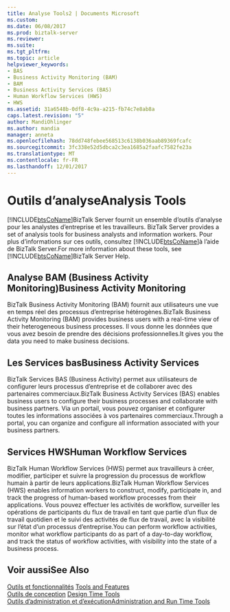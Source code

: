 ```yaml
---
title: Analyse Tools2 | Documents Microsoft
ms.custom: 
ms.date: 06/08/2017
ms.prod: biztalk-server
ms.reviewer: 
ms.suite: 
ms.tgt_pltfrm: 
ms.topic: article
helpviewer_keywords:
- BAS
- Business Activity Monitoring (BAM)
- BAM
- Business Activity Services (BAS)
- Human Workflow Services (HWS)
- HWS
ms.assetid: 31a6548b-0df8-4c9a-a215-fb74c7e8ab8a
caps.latest.revision: "5"
author: MandiOhlinger
ms.author: mandia
manager: anneta
ms.openlocfilehash: 78dd748febee568513c6138b036aab89369fcafc
ms.sourcegitcommit: 3fc338e52d5dbca2c3ea1685a2faafc7582fe23a
ms.translationtype: MT
ms.contentlocale: fr-FR
ms.lasthandoff: 12/01/2017
---
```

# <a name="analysis-tools"></a><span data-ttu-id="dfc03-102">Outils d’analyse</span><span class="sxs-lookup"><span data-stu-id="dfc03-102">Analysis Tools</span></span>
[!INCLUDE[btsCoName](../../includes/btsconame-md.md)]<span data-ttu-id="dfc03-103">BizTalk Server fournit un ensemble d’outils d’analyse pour les analystes d’entreprise et les travailleurs.</span><span class="sxs-lookup"><span data-stu-id="dfc03-103"> BizTalk Server provides a set of analysis tools for business analysts and information workers.</span></span> <span data-ttu-id="dfc03-104">Pour plus d’informations sur ces outils, consultez [!INCLUDE[btsCoName](../../includes/btsconame-md.md)]à l’aide de BizTalk Server.</span><span class="sxs-lookup"><span data-stu-id="dfc03-104">For more information about these tools, see [!INCLUDE[btsCoName](../../includes/btsconame-md.md)]BizTalk Server Help.</span></span>  
  
## <a name="business-activity-monitoring"></a><span data-ttu-id="dfc03-105">Analyse BAM (Business Activity Monitoring)</span><span class="sxs-lookup"><span data-stu-id="dfc03-105">Business Activity Monitoring</span></span>  
 <span data-ttu-id="dfc03-106">BizTalk Business Activity Monitoring (BAM) fournit aux utilisateurs une vue en temps réel des processus d’entreprise hétérogènes.</span><span class="sxs-lookup"><span data-stu-id="dfc03-106">BizTalk Business Activity Monitoring (BAM) provides business users with a real-time view of their heterogeneous business processes.</span></span> <span data-ttu-id="dfc03-107">Il vous donne les données que vous avez besoin de prendre des décisions professionnelles.</span><span class="sxs-lookup"><span data-stu-id="dfc03-107">It gives you the data you need to make business decisions.</span></span>  
  
## <a name="business-activity-services"></a><span data-ttu-id="dfc03-108">Les Services bas</span><span class="sxs-lookup"><span data-stu-id="dfc03-108">Business Activity Services</span></span>  
 <span data-ttu-id="dfc03-109">BizTalk Services BAS (Business Activity) permet aux utilisateurs de configurer leurs processus d’entreprise et de collaborer avec des partenaires commerciaux.</span><span class="sxs-lookup"><span data-stu-id="dfc03-109">BizTalk Business Activity Services (BAS) enables business users to configure their business processes and collaborate with business partners.</span></span> <span data-ttu-id="dfc03-110">Via un portail, vous pouvez organiser et configurer toutes les informations associées à vos partenaires commerciaux.</span><span class="sxs-lookup"><span data-stu-id="dfc03-110">Through a portal, you can organize and configure all information associated with your business partners.</span></span>  
  
## <a name="human-workflow-services"></a><span data-ttu-id="dfc03-111">Services HWS</span><span class="sxs-lookup"><span data-stu-id="dfc03-111">Human Workflow Services</span></span>  
 <span data-ttu-id="dfc03-112">BizTalk Human Workflow Services (HWS) permet aux travailleurs à créer, modifier, participer et suivre la progression du processus de workflow humain à partir de leurs applications.</span><span class="sxs-lookup"><span data-stu-id="dfc03-112">BizTalk Human Workflow Services (HWS) enables information workers to construct, modify, participate in, and track the progress of human-based workflow processes from their applications.</span></span> <span data-ttu-id="dfc03-113">Vous pouvez effectuer les activités de workflow, surveiller les opérations de participants du flux de travail en tant que partie d’un flux de travail quotidien et le suivi des activités de flux de travail, avec la visibilité sur l’état d’un processus d’entreprise.</span><span class="sxs-lookup"><span data-stu-id="dfc03-113">You can perform workflow activities, monitor what workflow participants do as part of a day-to-day workflow, and track the status of workflow activities, with visibility into the state of a business process.</span></span>  
  
## <a name="see-also"></a><span data-ttu-id="dfc03-114">Voir aussi</span><span class="sxs-lookup"><span data-stu-id="dfc03-114">See Also</span></span>  
 <span data-ttu-id="dfc03-115">[Outils et fonctionnalités](../../adapters-and-accelerators/accelerator-hl7/tools-and-features.md) </span><span class="sxs-lookup"><span data-stu-id="dfc03-115">[Tools and Features](../../adapters-and-accelerators/accelerator-hl7/tools-and-features.md) </span></span>  
 <span data-ttu-id="dfc03-116">[Outils de conception](../../adapters-and-accelerators/accelerator-hl7/design-time-tools.md) </span><span class="sxs-lookup"><span data-stu-id="dfc03-116">[Design Time Tools](../../adapters-and-accelerators/accelerator-hl7/design-time-tools.md) </span></span>  
 [<span data-ttu-id="dfc03-117">Outils d’administration et d’exécution</span><span class="sxs-lookup"><span data-stu-id="dfc03-117">Administration and Run Time Tools</span></span>](../../adapters-and-accelerators/accelerator-hl7/administration-and-run-time-tools.md)